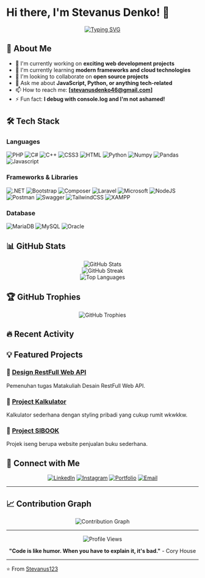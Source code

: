 # Hi there, I'm Stevanus Denko! 👋

<div align="center">
  <a href="https://git.io/typing-svg"><img src="https://readme-typing-svg.herokuapp.com?font=Poppins&weight=600&duration=4000&pause=1000&color=2ADCF7&center=true&width=435&lines=Web+Developer;Morning+People;Coding+is+Life;Never+Give+up;Want+to+know+more%3F" alt="Typing SVG" /></a>
</div>

## 🚀 About Me

- 🔭 I'm currently working on **exciting web development projects**
- 🌱 I'm currently learning **modern frameworks and cloud technologies**
- 👯 I'm looking to collaborate on **open source projects**
- 💬 Ask me about **JavaScript, Python, or anything tech-related**
- 📫 How to reach me: **[stevanusdenko46@gmail.com]**
- ⚡ Fun fact: **I debug with console.log and I'm not ashamed!**

## 🛠️ Tech Stack

### Languages
![PHP](https://img.shields.io/badge/PHP-777BB4?style=for-the-badge&logo=php&logoColor=white)
![C#](https://img.shields.io/badge/C%23-239120?style=for-the-badge&logo=csharp&logoColor=white)
![C++](https://img.shields.io/badge/C%2B%2B-00599C?style=for-the-badge&logo=c%2B%2B&logoColor=white)
![CSS3](https://img.shields.io/badge/CSS3-1572B6?style=for-the-badge&logo=css3&logoColor=white)
![HTML](    https://img.shields.io/badge/HTML5-E34F26?style=for-the-badge&logo=html5&logoColor=white)
![Python](https://img.shields.io/badge/Python-FFD43B?style=for-the-badge&logo=python&logoColor=blue)
![Numpy](https://img.shields.io/badge/Numpy-777BB4?style=for-the-badge&logo=numpy&logoColor=white)
![Pandas](https://img.shields.io/badge/Pandas-2C2D72?style=for-the-badge&logo=pandas&logoColor=white)
![Javascript](https://img.shields.io/badge/JavaScript-323330?style=for-the-badge&logo=javascript&logoColor=F7DF1E)

### Frameworks & Libraries
![.NET](https://img.shields.io/badge/.NET-512BD4?style=for-the-badge&logo=dotnet&logoColor=white)
![Bootstrap](https://img.shields.io/badge/Bootstrap-563D7C?style=for-the-badge&logo=bootstrap&logoColor=white)
![Composer](https://img.shields.io/badge/Composer-885630?style=for-the-badge&logo=Composer&logoColor=white)
![Laravel](https://img.shields.io/badge/Laravel-FF2D20?style=for-the-badge&logo=laravel&logoColor=white)
![Microsoft](https://img.shields.io/badge/Microsoft-666666?style=for-the-badge&logo=microsoft&logoColor=white)
![NodeJS](https://img.shields.io/badge/Node%20js-339933?style=for-the-badge&logo=nodedotjs&logoColor=white)
![Postman](https://img.shields.io/badge/Postman-FF6C37?style=for-the-badge&logo=Postman&logoColor=white)
![Swagger](https://img.shields.io/badge/Swagger-85EA2D?style=for-the-badge&logo=Swagger&logoColor=white)
![TailwindCSS](https://img.shields.io/badge/Tailwind_CSS-38B2AC?style=for-the-badge&logo=tailwind-css&logoColor=white)
![XAMPP](https://img.shields.io/badge/Xampp-F37623?style=for-the-badge&logo=xampp&logoColor=white)

### Database
![MariaDB](https://img.shields.io/badge/MariaDB-003545?style=for-the-badge&logo=mariadb&logoColor=white)
![MySQL](https://img.shields.io/badge/MySQL-005C84?style=for-the-badge&logo=mysql&logoColor=white)
![Oracle](https://img.shields.io/badge/Oracle-F80000?style=for-the-badge&logo=Oracle&logoColor=white)


## 📊 GitHub Stats

<div align="center">
  <img src="https://github-readme-stats.vercel.app/api?username=Stevanus123&show_icons=true&theme=tokyonight&hide_border=true&count_private=true" alt="GitHub Stats" />
</div>

<div align="center">
  <img src="https://github-readme-streak-stats.herokuapp.com/?user=Stevanus123&theme=tokyonight&hide_border=true" alt="GitHub Streak" />
</div>

<div align="center">
  <img src="https://github-readme-stats.vercel.app/api/top-langs/?username=Stevanus123&layout=compact&theme=tokyonight&hide_border=true" alt="Top Languages" />
</div>

## 🏆 GitHub Trophies
<div align="center">
  <img src="https://github-profile-trophy.vercel.app/?username=Stevanus123&theme=tokyonight&no-frame=true&row=1&column=6" alt="GitHub Trophies" />
</div>

## 🔥 Recent Activity

<!--START_SECTION:activity-->
<!--END_SECTION:activity-->

## 💡 Featured Projects

### 🌟 [Design RestFull Web API](https://github.com/Stevanus123/72230633_DRWapi1)
Pemenuhan tugas Matakuliah Desain RestFull Web API.

### 🌟 [Project Kalkulator](https://github.com/Stevanus123/Kalkulator)
Kalkulator sederhana dengan styling pribadi yang cukup rumit wkwkkw.

### 🌟 [Project SIBOOK](https://github.com/Stevanus123/SIBOOK_663)
Projek iseng berupa website penjualan buku sederhana.

## 🤝 Connect with Me

<div align="center">
  
[![LinkedIn](https://img.shields.io/badge/LinkedIn-0077B5?style=for-the-badge&logo=linkedin&logoColor=white)](https://www.linkedin.com/in/stevanus-denko-b26a1028a/)
[![Instagram](https://img.shields.io/badge/Instagram-E4405F?style=for-the-badge&logo=instagram&logoColor=white)](https://instagram.com/stevanus.denko)
[![Portfolio](https://img.shields.io/badge/Portfolio-FF5722?style=for-the-badge&logo=google-chrome&logoColor=white)](https://your-portfolio.com)
[![Email](https://img.shields.io/badge/Email-D14836?style=for-the-badge&logo=gmail&logoColor=white)](mailto:stevanusdenko46@gmail.com)

</div>

---

## 📈 Contribution Graph

<div align="center">
  <img src="https://github-readme-activity-graph.vercel.app/graph?username=Stevanus123&theme=tokyo-night&hide_border=true" alt="Contribution Graph" />
</div>

---

<div align="center">
  <img src="https://komarev.com/ghpvc/?username=Stevanus123&color=blueviolet&style=flat-square&label=Profile+Views" alt="Profile Views" />
</div>

<div align="center">
  
**"Code is like humor. When you have to explain it, it's bad."** - Cory House

</div>

---

⭐️ From [Stevanus123](https://github.com/Stevanus123)